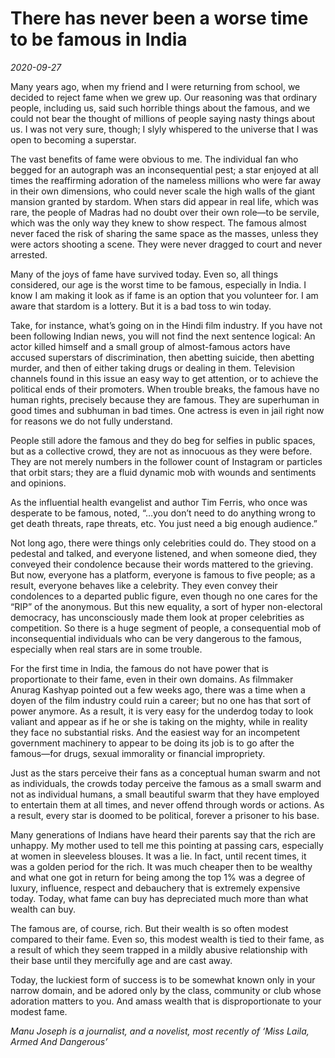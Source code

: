# There has never been a worse time to be famous in India

*2020-09-27*

Many years ago, when my friend and I were returning from school, we
decided to reject fame when we grew up. Our reasoning was that ordinary
people, including us, said such horrible things about the famous, and we
could not bear the thought of millions of people saying nasty things
about us. I was not very sure, though; I slyly whispered to the universe
that I was open to becoming a superstar.

The vast benefits of fame were obvious to me. The individual fan who
begged for an autograph was an inconsequential pest; a star enjoyed at
all times the reaffirming adoration of the nameless millions who were
far away in their own dimensions, who could never scale the high walls
of the giant mansion granted by stardom. When stars did appear in real
life, which was rare, the people of Madras had no doubt over their own
role—to be servile, which was the only way they knew to show respect.
The famous almost never faced the risk of sharing the same space as the
masses, unless they were actors shooting a scene. They were never
dragged to court and never arrested.

Many of the joys of fame have survived today. Even so, all things
considered, our age is the worst time to be famous, especially in India.
I know I am making it look as if fame is an option that you volunteer
for. I am aware that stardom is a lottery. But it is a bad toss to win
today.

Take, for instance, what’s going on in the Hindi film industry. If you
have not been following Indian news, you will not find the next sentence
logical: An actor killed himself and a small group of almost-famous
actors have accused superstars of discrimination, then abetting suicide,
then abetting murder, and then of either taking drugs or dealing in
them. Television channels found in this issue an easy way to get
attention, or to achieve the political ends of their promoters. When
trouble breaks, the famous have no human rights, precisely because they
are famous. They are superhuman in good times and subhuman in bad times.
One actress is even in jail right now for reasons we do not fully
understand.

People still adore the famous and they do beg for selfies in public
spaces, but as a collective crowd, they are not as innocuous as they
were before. They are not merely numbers in the follower count of
Instagram or particles that orbit stars; they are a fluid dynamic mob
with wounds and sentiments and opinions.

As the influential health evangelist and author Tim Ferris, who once was
desperate to be famous, noted, “…you don’t need to do anything wrong to
get death threats, rape threats, etc. You just need a big enough
audience.”

Not long ago, there were things only celebrities could do. They stood on
a pedestal and talked, and everyone listened, and when someone died,
they conveyed their condolence because their words mattered to the
grieving. But now, everyone has a platform, everyone is famous to five
people; as a result, everyone behaves like a celebrity. They even convey
their condolences to a departed public figure, even though no one cares
for the “RIP” of the anonymous. But this new equality, a sort of hyper
non-electoral democracy, has unconsciously made them look at proper
celebrities as competition. So there is a huge segment of people, a
consequential mob of inconsequential individuals who can be very
dangerous to the famous, especially when real stars are in some trouble.

For the first time in India, the famous do not have power that is
proportionate to their fame, even in their own domains. As filmmaker
Anurag Kashyap pointed out a few weeks ago, there was a time when a
doyen of the film industry could ruin a career; but no one has that sort
of power anymore. As a result, it is very easy for the underdog today to
look valiant and appear as if he or she is taking on the mighty, while
in reality they face no substantial risks. And the easiest way for an
incompetent government machinery to appear to be doing its job is to go
after the famous—for drugs, sexual immorality or financial impropriety.

Just as the stars perceive their fans as a conceptual human swarm and
not as individuals, the crowds today perceive the famous as a small
swarm and not as individual humans, a small beautiful swarm that they
have employed to entertain them at all times, and never offend through
words or actions. As a result, every star is doomed to be political,
forever a prisoner to his base.

Many generations of Indians have heard their parents say that the rich
are unhappy. My mother used to tell me this pointing at passing cars,
especially at women in sleeveless blouses. It was a lie. In fact, until
recent times, it was a golden period for the rich. It was much cheaper
then to be wealthy and what one got in return for being among the top 1%
was a degree of luxury, influence, respect and debauchery that is
extremely expensive today. Today, what fame can buy has depreciated much
more than what wealth can buy.

The famous are, of course, rich. But their wealth is so often modest
compared to their fame. Even so, this modest wealth is tied to their
fame, as a result of which they seem trapped in a mildly abusive
relationship with their base until they mercifully age and are cast
away.

Today, the luckiest form of success is to be somewhat known only in your
narrow domain, and be adored only by the class, community or club whose
adoration matters to you. And amass wealth that is disproportionate to
your modest fame.

*Manu Joseph is a journalist, and a novelist, most recently of ‘Miss
Laila, Armed And Dangerous’*
